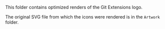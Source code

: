 This folder contains optimized renders of the Git Extensions logo.

The original SVG file from which the icons were rendered is in the `Artwork` folder.
